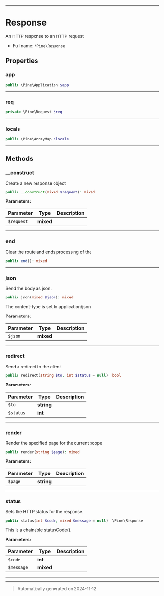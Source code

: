 ***

# Response

An HTTP response to an HTTP request



* Full name: `\Pine\Response`



## Properties


### app



```php
public \Pine\Application $app
```






***

### req



```php
private \Pine\Request $req
```






***

### locals



```php
public \Pine\ArrayMap $locals
```






***

## Methods


### __construct

Create a new response object

```php
public __construct(mixed $request): mixed
```








**Parameters:**

| Parameter | Type | Description |
|-----------|------|-------------|
| `$request` | **mixed** |  |





***

### end

Clear the route and ends processing of the

```php
public end(): mixed
```












***

### json

Send the body as json.

```php
public json(mixed $json): mixed
```

The content-type is set to application/json






**Parameters:**

| Parameter | Type | Description |
|-----------|------|-------------|
| `$json` | **mixed** |  |





***

### redirect

Send a redirect to the client

```php
public redirect(string $to, int $status = null): bool
```








**Parameters:**

| Parameter | Type | Description |
|-----------|------|-------------|
| `$to` | **string** |  |
| `$status` | **int** |  |





***

### render

Render the specified page for the current scope

```php
public render(string $page): mixed
```








**Parameters:**

| Parameter | Type | Description |
|-----------|------|-------------|
| `$page` | **string** |  |





***

### status

Sets the HTTP status for the response.

```php
public status(int $code, mixed $message = null): \Pine\Response
```

This is a chainable  statusCode().






**Parameters:**

| Parameter | Type | Description |
|-----------|------|-------------|
| `$code` | **int** |  |
| `$message` | **mixed** |  |





***


***
> Automatically generated on 2024-11-12
